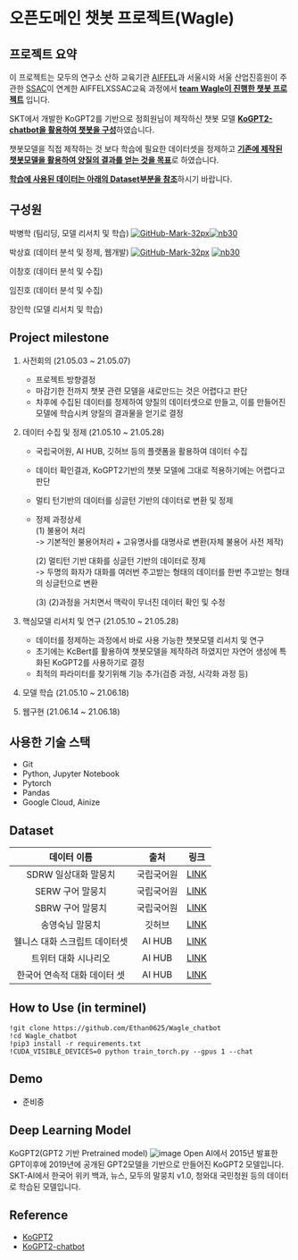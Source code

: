 # 오픈도메인 챗봇 프로젝트(Wagle)

## 프로젝트 요약

이 프로젝트는 모두의 연구소 산하 교육기관 [AIFFEL](https://aiffel.io/)과 서울시와 서울 산업진흥원이 주관한 [SSAC](https://ssac.seoul.kr/main/index.jsp)이 연계한 AIFFELXSSAC교육 과정에서 <U>**team Wagle이 진행한 챗봇 프로젝트**</U> 입니다.  
  
SKT에서 개발한 KoGPT2를 기반으로 정희원님이 제작하신 챗봇 모델 <U>**KoGPT2-chatbot을 활용하여 챗봇을 구성**</U>하였습니다.  
  
챗봇모델을 직접 제작하는 것 보다 학습에 필요한 데이터셋을 정제하고 <U>**기존에 제작된 챗봇모델을 활용하여 양질의 결과를 얻는 것을 목표**</U>로 하였습니다.  
  
<U>**학습에 사용된 데이터는 아래의 Dataset부분을 참조**</U>하시기 바랍니다.


## 구성원  
  
박병학 (팀리딩, 모델 리서치 및 학습) [![GitHub-Mark-32px](https://user-images.githubusercontent.com/48716219/102974622-31c3b680-4542-11eb-815d-70efcdeb2e75.png)](https://github.com/Ethan0625)[![nb30](https://user-images.githubusercontent.com/48716219/102975150-f37ac700-4542-11eb-9606-9414ed89f0de.png)](https://ethan-library.tistory.com/)

박상효 (데이터 분석 및 정제, 웹개발) [![GitHub-Mark-32px](https://user-images.githubusercontent.com/48716219/102974622-31c3b680-4542-11eb-815d-70efcdeb2e75.png)](https://github.com/ixxxxu/) [![nb30](https://user-images.githubusercontent.com/48716219/102975150-f37ac700-4542-11eb-9606-9414ed89f0de.png)](https://velog.io/@ixxxxuxo)

이창호 (데이터 분석 및 수집) 

임진호 (데이터 분석 및 수집)

장인학 (모델 리서치 및 학습)  


## Project milestone  
  
1) 사전회의 (21.05.03 ~ 21.05.07)
    - 프로젝트 방향결정
    - 마감기한 전까지 챗봇 관련 모델을 새로만드는 것은 어렵다고 판단
    - 차후에 수집된 데이터를 정제하여 양질의 데이터셋으로 만들고, 이를 만들어진 모델에 학습시켜 양질의 결과물을 얻기로 결정

2) 데이터 수집 및 정제 (21.05.10 ~ 21.05.28)
    - 국립국어원, AI HUB, 깃허브 등의 플랫폼을 활용하여 데이터 수집
    - 데이터 확인결과, KoGPT2기반의 챗봇 모델에 그대로 적용하기에는 어렵다고 판단
    - 멀티 턴기반의 데이터를 싱글턴 기반의 데이터로 변환 및 정제
    - 정제 과정상세  
        (1) 불용어 처리  
            -> 기본적인 불용어처리 + 고유명사를 대명사로 변환(자체 불용어 사전 제작)
            
        (2) 멀티턴 기반 대화를 싱글턴 기반의 데이터로 정제  
            -> 두명의 화자가 대화를 여러번 주고받는 형태의 데이터를 한번 주고받는 형태의 싱글턴으로 변환
        
        (3) (2)과정을 거치면서 맥락이 무너진 데이터 확인 및 수정
        
3) 핵심모델 리서치 및 연구 (21.05.10 ~ 21.05.28)
    - 데이터를 정제하는 과정에서 바로 사용 가능한 챗봇모델 리서치 및 연구
    - 초기에는 KcBert를 활용하여 챗봇모델을 제작하려 하였지만 자연어 생성에 특화된 KoGPT2를 사용하기로 결정
    - 최적의 파라미터를 찾기위해 기능 추가(검증 과정, 시각화 과정 등)
    
4) 모델 학습 (21.05.10 ~ 21.06.18)

5) 웹구현 (21.06.14 ~ 21.06.18)


## 사용한 기술 스택  
- Git
- Python, Jupyter Notebook
- Pytorch
- Pandas
- Google Cloud, Ainize


## Dataset

|데이터 이름|출처|링크|
|:---:|:---:|:---:|
|SDRW 일상대화 말뭉치|국립국어원|[LINK](https://corpus.korean.go.kr/)|
|SERW 구어 말뭉치|국립국어원|[LINK](https://corpus.korean.go.kr/)|
|SBRW 구어 말뭉치|국립국어원|[LINK](https://corpus.korean.go.kr/)|
|송영숙님 말뭉치|깃허브|[LINK](https://github.com/songys/Chatbot_data)|
|웰니스 대화 스크립트 데이터셋|AI HUB|[LINK](https://aihub.or.kr/keti_data_board/language_intelligence)|
|트위터 대화 시나리오|AI HUB|[LINK](https://aihub.or.kr/keti_data_board/language_intelligence)|
|한국어 연속적 대화 데이터 셋|AI HUB|[LINK](https://aihub.or.kr/keti_data_board/language_intelligence)|

## How to Use (in terminel)
```
!git clone https://github.com/Ethan0625/Wagle_chatbot
!cd Wagle_chatbot
!pip3 install -r requirements.txt
!CUDA_VISIBLE_DEVICES=0 python train_torch.py --gpus 1 --chat
```


## Demo
- 준비중


## Deep Learning Model

KoGPT2(GPT2 기반 Pretrained model)
![image](https://user-images.githubusercontent.com/70437384/120886945-5d87b400-c62b-11eb-94ac-ce987ed12a0b.png)
Open AI에서 2015년 발표한 GPT이후에 2019년에 공개된 GPT2모델을 기반으로 만들어진 KoGPT2 모델입니다.
SKT-AI에서 한국어 위키 백과, 뉴스, 모두의 말뭉치 v1.0, 청와대 국민청원 등의 데이터로 학습된 모델입니다.

## Reference
- [KoGPT2](https://github.com/SKT-AI/KoGPT2#demo)
- [KoGPT2-chatbot](https://github.com/haven-jeon/KoGPT2-chatbot)